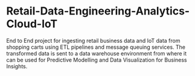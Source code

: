 # Retail-Data-Engineering-Analytics-Cloud-IoT
End to End project for ingesting retail business data and IoT data from shopping carts using ETL pipelines and message queuing services. The transformed data is sent to a data warehouse environment from where it can be used for Predictive Modelling and Data Visualization for Business Insights.
